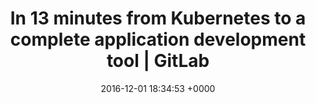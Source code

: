 ---
title: "In 13 minutes from Kubernetes to a complete application development tool | GitLab"
date: 2016-12-01 18:34:53 +0000
url: https://about.gitlab.com/2016/11/14/idea-to-production
---
